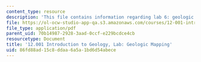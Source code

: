 ```yaml
---
content_type: resource
description: 'This file contains information regarding lab 6: geologic mapping.'
file: https://ol-ocw-studio-app-qa.s3.amazonaws.com/courses/12-001-introduction-to-geology-fall-2013/86fd88ad15c8ddaa6a5a1bd6d54abece_MIT12_001F13_Lab6-GeMa-InS.pdf
file_type: application/pdf
parent_uid: 70b14987-2928-3aad-0ccf-e229bcdce4cb
resourcetype: Document
title: '12.001 Introduction to Geology, Lab: Geologic Mapping'
uid: 86fd88ad-15c8-ddaa-6a5a-1bd6d54abece
---
```

